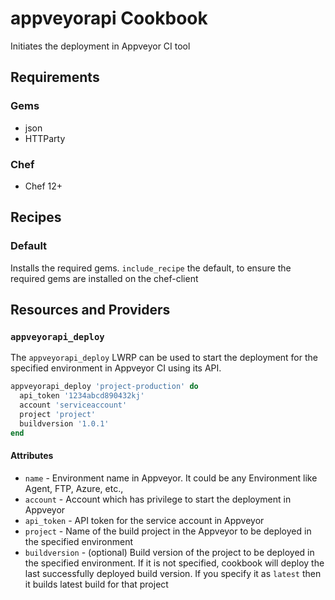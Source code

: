 # appveyorapi Cookbook

Initiates the deployment in Appveyor CI tool

## Requirements
### Gems
- json
- HTTParty

### Chef
- Chef 12+

## Recipes
### Default
Installs the required gems. `include_recipe` the default, to ensure the required gems are installed on the chef-client

## Resources and Providers
### `appveyorapi_deploy`
The `appveyorapi_deploy` LWRP can be used to start the deployment for the specified environment in Appveyor CI using its API.

```ruby
appveyorapi_deploy 'project-production' do
  api_token '1234abcd890432kj'
  account 'serviceaccount'
  project 'project'
  buildversion '1.0.1'
end
```

#### Attributes
- `name` - Environment name in Appveyor. It could be any Environment like Agent, FTP, Azure, etc.,
- `account` - Account which has privilege to start the deployment in Appveyor
- `api_token` - API token for the service account in Appveyor
- `project` - Name of the build project in the Appveyor to be deployed in the specified environment
- `buildversion` - (optional) Build version of the project to be deployed in the specified environment. If it is not specified, cookbook will deploy the last successfully deployed build version. If you specify it as `latest` then it builds latest build for that project
